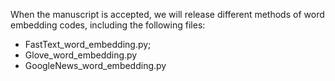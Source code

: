 When the manuscript is accepted, we will release different methods of word embedding codes, including the following files:
- FastText_word_embedding.py;
- Glove_word_embedding.py
- GoogleNews_word_embedding.py



